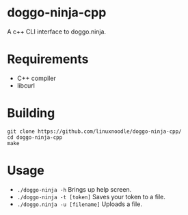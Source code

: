 # doggo-ninja-cpp
A c++ CLI interface to doggo.ninja.
# Requirements
- C++ compiler
- libcurl
# Building
```
git clone https://github.com/linuxnoodle/doggo-ninja-cpp/
cd doggo-ninja-cpp
make
```
# Usage
- `./doggo-ninja -h`                Brings up help screen.
- `./doggo-ninja -t [token]`        Saves your token to a file.
- `./doggo.ninja -u [filename]`     Uploads a file.

